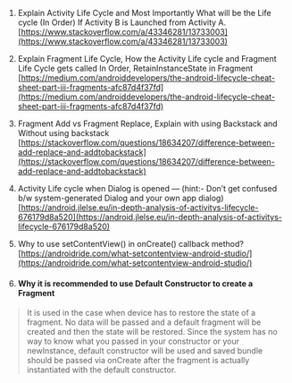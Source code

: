 1. Explain Activity Life Cycle and Most Importantly What will be the Life cycle (In Order) If Activity B is Launched from Activity A.
[https://www.stackoverflow.com/a/43346281/13733003](https://www.stackoverflow.com/a/43346281/13733003)

2. Explain Fragment Life Cycle, How the Activity Life cycle and Fragment Life Cycle gets called In Order, RetainInstanceState in Fragment
[https://medium.com/androiddevelopers/the-android-lifecycle-cheat-sheet-part-iii-fragments-afc87d4f37fd](https://medium.com/androiddevelopers/the-android-lifecycle-cheat-sheet-part-iii-fragments-afc87d4f37fd)


3. Fragment Add vs Fragment Replace, Explain with using Backstack and Without using backstack
[https://stackoverflow.com/questions/18634207/difference-between-add-replace-and-addtobackstack](https://stackoverflow.com/questions/18634207/difference-between-add-replace-and-addtobackstack)

4. Activity Life cycle when Dialog is opened — (hint:- Don’t get confused b/w system-generated Dialog and your own app dialog)
[https://android.jlelse.eu/in-depth-analysis-of-activitys-lifecycle-676179d8a520](https://android.jlelse.eu/in-depth-analysis-of-activitys-lifecycle-676179d8a520)

5. Why to use setContentView() in onCreate() callback method?
[https://androidride.com/what-setcontentview-android-studio/](https://androidride.com/what-setcontentview-android-studio/)

6. #### Why it is recommended to use Default Constructor to create a Fragment
>It is used in the case when device has to restore the state of a fragment. No data will be passed and a default fragment will be created and then the state will be restored. Since the system has no way to know what you passed in your constructor or your newInstance, default constructor will be used and saved bundle should be passed via onCreate after the fragment is actually instantiated with the default constructor.

